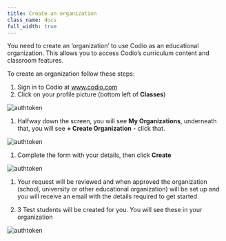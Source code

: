```yaml
---
title: Create an organization
class_name: docs
full_width: true
---
```


You need to create an ‘organization’ to use Codio as an educational organization. This allows you to access Codio’s curriculum content and classroom features.

To create an organization follow these steps:

1. Sign in to Codio at www.codio.com
1. Click on your profile picture  (bottom left of  **Classes**)
<img alt="authtoken" src="/img/docs/class_administration/profilepic.png" class="simple"/>

1. Halfway down the screen, you will see **My Organizations**, underneath that, you will see **+ Create Organization** - click that.
<img alt="authtoken" src="/img/docs/class_administration/createanorganization/createorg.png" class="simple"/>


1. Complete the form with your details, then click **Create**
<img alt="authtoken" src="/img/docs/class_administration/createanorganization/completeform.png" class="simple"/>


1. Your request will be reviewed and when approved the organization (school, university or other educational organization) will be set up and you will receive an email with the details required to get started

1.  3 Test students will be created for you.  You will see these in your organization

<img alt="authtoken" src="/img/docs/class_administration/createanorganization/org_teams.png" class="simple"/>
